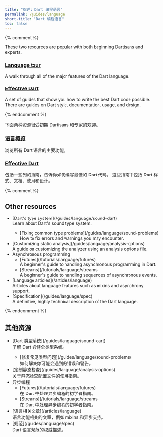 ```yaml
---
title: "综述: Dart 编程语言"
permalink: /guides/language
short-title: "Dart 编程语言"
toc: false
---
```


{% comment %}

These two resources are popular with both beginning Dartisans and experts.

<div class="card-grid">
  <div class="card">
    <h3><a href="/guides/language/language-tour">Language tour</a></h3>
    <p>A walk through all of the major features of the Dart language.</p>
  </div>
  <div class="card">
    <h3><a href="/guides/language/effective-dart">Effective Dart</a></h3>
    <p>A set of guides that show you how to write the best Dart code
    possible. There are guides on Dart style, documentation, usage,
    and design.</p>
  </div>
</div>

{% endcomment %}

下面两种资源很受初期 Dartisans 和专家的欢迎。

<div class="card-grid">
  <div class="card">
    <h3><a href="/guides/language/language-tour">语言概览</a></h3>
    <p>浏览所有 Dart 语言的主要功能。</p>
  </div>
  <div class="card">
    <h3><a href="/guides/language/effective-dart">Effective Dart</a></h3>
    <p>包括一些列的指南，告诉你如何编写最佳的 Dart 
    代码。 这些指南中包括 Dart 样式、文档、使用和设计。</p>
  </div>
</div>

{% comment %}

## Other resources

<ul markdown="1">
<li markdown="1"> [Dart's type system](/guides/language/sound-dart)<br>
    Learn about Dart's sound type system.
</li>

<ul markdown="1">
<li markdown="1"> [Fixing common type problems](/guides/language/sound-problems)<br>
   How to fix errors and warnings you may encounter.
</li>
</ul>

<li markdown="1"> [Customizing static analysis](/guides/language/analysis-options)<br>
    A guide on customizing the analyzer using an analysis options file.
</li>

<li markdown="1">Asynchronous programming

<ul markdown="1">
<li markdown="1">[Futures](/tutorials/language/futures)<br>
    A beginner's guide to handling asynchronous programming in Dart.
</li>

<li markdown="1">[Streams](/tutorials/language/streams)<br>
    A beginner's guide to handling sequences of asynchronous events.
</li>
</ul>
</li>

<li markdown="1">[Language articles](/articles/language)<br>
    Articles about language features such as mixins and asynchrony support.
</li>

<li markdown="1">[Specification](/guides/language/spec)<br>
    A definitive, highly technical description of the Dart language.
</li>
</ul>

{% endcomment %}

## 其他资源

<ul markdown="1">
<li markdown="1"> [Dart 类型系统](/guides/language/sound-dart)<br>
    了解 Dart 的健全类型系统。
</li>

<ul markdown="1">
<li markdown="1"> [修复常见类型问题](/guides/language/sound-problems)<br>
    如何解决你可能会遇到的错误和警告。
</li>
</ul>

<li markdown="1"> [定制静态检查](/guides/language/analysis-options)<br>
    关于静态检查配置文件的使用指南。
</li>

<li markdown="1">异步编程

<ul markdown="1">
<li markdown="1">[Futures](/tutorials/language/futures)<br>
    在 Dart 中处理异步编程的初学者指南。
</li>

<li markdown="1">[Streams](/tutorials/language/streams)<br>
    在 Dart 中处理异步编程的初学者指南。
</li>
</ul>
</li>

<li markdown="1">[语言相关文章](/articles/language)<br>
    语言功能相关的文章，例如 mixins 和异步支持。
</li>

<li markdown="1">[规范](/guides/language/spec)<br>
    Dart 语言规范的权威描述。
</li>
</ul>
